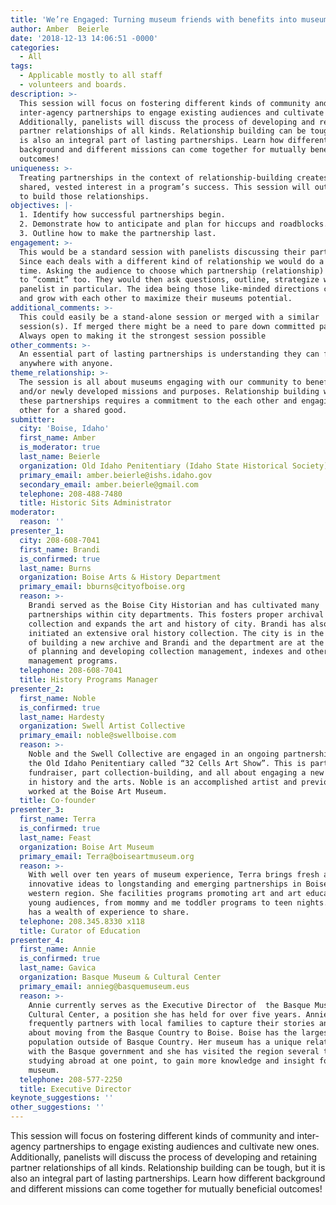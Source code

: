 ```yaml
---
title: 'We’re Engaged: Turning museum friends with benefits into museum partnerships'
author: Amber  Beierle
date: '2018-12-13 14:06:51 -0000'
categories:
  - All
tags:
  - Applicable mostly to all staff
  - volunteers and boards.
description: >-
  This session will focus on fostering different kinds of community and
  inter-agency partnerships to engage existing audiences and cultivate new ones.
  Additionally, panelists will discuss the process of developing and retaining
  partner relationships of all kinds. Relationship building can be tough, but it
  is also an integral part of lasting partnerships. Learn how different
  background and different missions can come together for mutually beneficial
  outcomes!
uniqueness: >-
  Treating partnerships in the context of relationship-building creates a
  shared, vested interest in a program’s success. This session will outline how
  to build those relationships.
objectives: |-
  1. Identify how successful partnerships begin.
  2. Demonstrate how to anticipate and plan for hiccups and roadblocks.
  3. Outline how to make the partnership last.
engagement: >-
  This would be a standard session with panelists discussing their partnerships.
  Since each deals with a different kind of relationship we would do a breakout
  time. Asking the audience to choose which partnership (relationship) they want
  to “commit” too. They would then ask questions, outline, strategize with that
  panelist in particular. The idea being those like-minded directions can learn
  and grow with each other to maximize their museums potential.
additional_comments: >-
  This could easily be a stand-alone session or merged with a similar
  session(s). If merged there might be a need to pare down committed panelists.
  Always open to making it the strongest session possible
other_comments: >-
  An essential part of lasting partnerships is understanding they can form
  anywhere with anyone.
theme_relationship: >-
  The session is all about museums engaging with our community to benefit common
  and/or newly developed missions and purposes. Relationship building within
  these partnerships requires a commitment to the each other and engaging each
  other for a shared good. 
submitter:
  city: 'Boise, Idaho'
  first_name: Amber
  is_moderator: true
  last_name: Beierle
  organization: Old Idaho Penitentiary (Idaho State Historical Society)
  primary_email: amber.beierle@ishs.idaho.gov
  secondary_email: amber.beierle@gmail.com
  telephone: 208-488-7480
  title: Historic Sits Administrator
moderator:
  reason: ''
presenter_1:
  city: 208-608-7041
  first_name: Brandi
  is_confirmed: true
  last_name: Burns
  organization: Boise Arts & History Department
  primary_email: bburns@cityofboise.org
  reason: >-
    Brandi served as the Boise City Historian and has cultivated many
    partnerships within city departments. This fosters proper archival
    collection and expands the art and history of city. Brandi has also
    initiated an extensive oral history collection. The city is in the process
    of building a new archive and Brandi and the department are at the forefront
    of planning and developing collection management, indexes and other content
    management programs.
  telephone: 208-608-7041
  title: History Programs Manager
presenter_2:
  first_name: Noble
  is_confirmed: true
  last_name: Hardesty
  organization: Swell Artist Collective
  primary_email: noble@swellboise.com
  reason: >-
    Noble and the Swell Collective are engaged in an ongoing partnership with
    the Old Idaho Penitentiary called “32 Cells Art Show”. This is part
    fundraiser, part collection-building, and all about engaging a new audience
    in history and the arts. Noble is an accomplished artist and previously
    worked at the Boise Art Museum.
  title: Co-founder
presenter_3:
  first_name: Terra
  is_confirmed: true
  last_name: Feast
  organization: Boise Art Museum
  primary_email: Terra@boiseartmuseum.org
  reason: >-
    With well over ten years of museum experience, Terra brings fresh and
    innovative ideas to longstanding and emerging partnerships in Boise and the
    western region. She facilities programs promoting art and art education with
    young audiences, from mommy and me toddler programs to teen nights. Terra
    has a wealth of experience to share.
  telephone: 208.345.8330 x118
  title: Curator of Education
presenter_4:
  first_name: Annie
  is_confirmed: true
  last_name: Gavica
  organization: Basque Museum & Cultural Center
  primary_email: annieg@basquemuseum.eus
  reason: >-
    Annie currently serves as the Executive Director of  the Basque Museum and
    Cultural Center, a position she has held for over five years. Annie
    frequently partners with local families to capture their stories and history
    about moving from the Basque Country to Boise. Boise has the largest Basque
    population outside of Basque Country. Her museum has a unique relationship
    with the Basque government and she has visited the region several times,
    studying abroad at one point, to gain more knowledge and insight for the
    museum.
  telephone: 208-577-2250
  title: Executive Director
keynote_suggestions: ''
other_suggestions: ''
---
```

This session will focus on fostering different kinds of community and inter-agency partnerships to engage existing audiences and cultivate new ones. Additionally, panelists will discuss the process of developing and retaining partner relationships of all kinds. Relationship building can be tough, but it is also an integral part of lasting partnerships. Learn how different background and different missions can come together for mutually beneficial outcomes!
